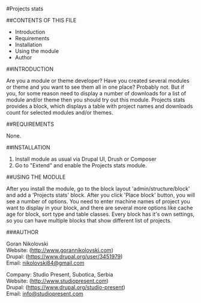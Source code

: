 #Projects stats

##CONTENTS OF THIS FILE

  * Introduction
  * Requirements
  * Installation
  * Using the module
  * Author

##INTRODUCTION

Are you a module or theme developer? Have you created several modules or theme
and you want to see them all in one place? Probably not. But if you, for some
reason need to display a number of downloads for a list of module and/or theme
then you should try out this module. Projects stats provides a block, which
displays a table with project names and downloads count for selected modules
and/or themes.

##REQUIREMENTS

None.

##INSTALLATION

1. Install module as usual via Drupal UI, Drush or Composer
2. Go to "Extend" and enable the Projects stats module.

##USING THE MODULE

After you install the module, go to the block layout 'admin/structure/block' and
add a 'Projects stats' block. After you click 'Place block' button, you will see
a number of options. You need to enter machine names of project you want to
display in your block, and there are several more options like cache age for
block, sort type and table classes. Every block has it's own settings, so you
can have multiple blocks that show different list of projects.

###AUTHOR

Goran Nikolovski  
Website: (http://www.gorannikolovski.com)  
Drupal: (https://www.drupal.org/user/3451979)  
Email: nikolovski84@gmail.com  

Company: Studio Present, Subotica, Serbia  
Website: (http://www.studiopresent.com)  
Drupal: (https://www.drupal.org/studio-present)  
Email: info@studiopresent.com  
